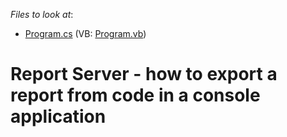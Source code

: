 <!-- default file list -->
*Files to look at*:

* [Program.cs](./CS/T155725/Program.cs) (VB: [Program.vb](./VB/T155725/Program.vb))
<!-- default file list end -->
# Report Server - how to export a report from code in a console application

<br/>


